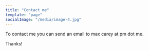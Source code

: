 ```yaml
---
title: "Contact me"
template: "page"
socialImage: "/media/image-4.jpg"
---
```


To contact me you can send an email to max carey at pm dot me.

Thanks!